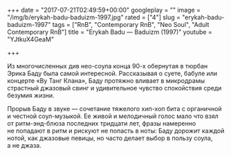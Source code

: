 +++
date = "2017-07-21T02:49:59+00:00"
googleplay = ""
image = "/img/b/erykah-badu-baduizm-1997.jpg"
rated = ["4"]
slug = "erykah-badu-baduizm-1997"
tags = ["RnB", "Contemporary RnB", "Neo Soul", "Adult Contemporary RnB"]
title = "Erykah Badu — Baduizm (1997)"
youtube = "YJtkuX4GeaM"

+++


Из&nbsp;многочисленных див нео-соула конца 90-х обернутая в&nbsp;тюрбан Эрика Баду была самой интересной. Рассказывая о&nbsp;суете, бабуле или концерте &laquo;Ву&nbsp;Танг Клана&raquo;, Баду протяжно вливает в&nbsp;микродрамы страстный джазовый свинг и&nbsp;удивительное чувство спокойствия среди безумия жизни.

Прорыв Баду в&nbsp;звуке&nbsp;&mdash; сочетание тяжелого хип-хоп бита с&nbsp;органичной и&nbsp;честной соул-музыкой. Ее&nbsp;живой и&nbsp;мелодичный голос мало что взял от&nbsp;ритм-энд-блюза последних тридцати лет, фразы намеренно не&nbsp;попадают в&nbsp;ритм и&nbsp;рискуют не&nbsp;попасть в&nbsp;ноты: Баду дорожит каждой нотой, как джазовые певицы, но&nbsp;часто делает выбор в&nbsp;пользу соула, а&nbsp;не&nbsp;джаза.